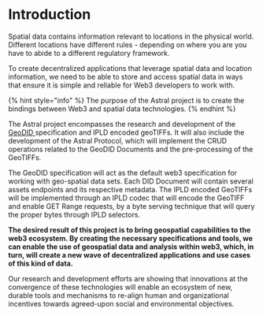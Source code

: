 # Introduction

Spatial data contains information relevant to locations in the physical world. Different locations have different rules - depending on where you are you have to abide to a different regulatory framework.

To create decentralized applications that leverage spatial data and location information, we need to be able to store and access spatial data in ways that ensure it is simple and reliable for Web3 developers to work with. 

{% hint style="info" %}
The purpose of the Astral project is to create the bindings between Web3 and spatial data technologies.
{% endhint %}

The Astral project encompasses the research and development of the [GeoDID ](../geodids/geodid-intro.md)specification and IPLD encoded geoTIFFs. It will also include the development of the Astral Protocol, which will implement the CRUD operations related to the GeoDID Documents and the pre-processing of the GeoTIFFs.

The GeoDID specification will act as the default web3 specification for working with geo-spatial data sets. Each DID Document will contain several assets endpoints and its respective metadata. The IPLD encoded GeoTIFFs will be implemented through an IPLD codec that will encode the GeoTIFF and enable GET Range requests, by a byte serving technique that will query the proper bytes through IPLD selectors.

**The desired result of this project is to bring geospatial capabilities to the web3 ecosystem. By creating the necessary specifications and tools, we can enable the use of geospatial data and analysis within web3, which, in turn, will create a new wave of decentralized applications and use cases of this kind of data.**

Our research and development efforts are showing that innovations at the convergence of these technologies will enable an ecosystem of new, durable tools and mechanisms to re-align human and organizational incentives towards agreed-upon social and environmental objectives.

